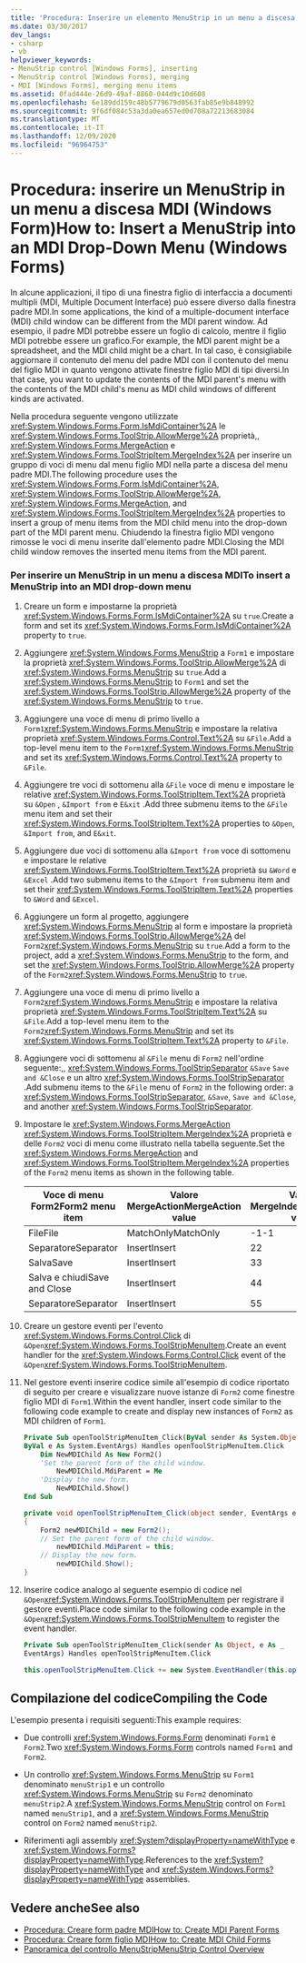 ```yaml
---
title: 'Procedura: Inserire un elemento MenuStrip in un menu a discesa di interfaccia a documenti multipli'
ms.date: 03/30/2017
dev_langs:
- csharp
- vb
helpviewer_keywords:
- MenuStrip control [Windows Forms], inserting
- MenuStrip control [Windows Forms], merging
- MDI [Windows Forms], merging menu items
ms.assetid: 0fad444e-26d9-49af-8860-044d9c10d608
ms.openlocfilehash: 6e189dd159c48b5779679d0563fab85e9b848992
ms.sourcegitcommit: 9f6df084c53a3da0ea657ed0d708a72213683084
ms.translationtype: MT
ms.contentlocale: it-IT
ms.lasthandoff: 12/09/2020
ms.locfileid: "96964753"
---
```

# <a name="how-to-insert-a-menustrip-into-an-mdi-drop-down-menu-windows-forms"></a><span data-ttu-id="cc230-102">Procedura: inserire un MenuStrip in un menu a discesa MDI (Windows Form)</span><span class="sxs-lookup"><span data-stu-id="cc230-102">How to: Insert a MenuStrip into an MDI Drop-Down Menu (Windows Forms)</span></span>
<span data-ttu-id="cc230-103">In alcune applicazioni, il tipo di una finestra figlio di interfaccia a documenti multipli (MDI, Multiple Document Interface) può essere diverso dalla finestra padre MDI.</span><span class="sxs-lookup"><span data-stu-id="cc230-103">In some applications, the kind of a multiple-document interface (MDI) child window can be different from the MDI parent window.</span></span> <span data-ttu-id="cc230-104">Ad esempio, il padre MDI potrebbe essere un foglio di calcolo, mentre il figlio MDI potrebbe essere un grafico.</span><span class="sxs-lookup"><span data-stu-id="cc230-104">For example, the MDI parent might be a spreadsheet, and the MDI child might be a chart.</span></span> <span data-ttu-id="cc230-105">In tal caso, è consigliabile aggiornare il contenuto del menu del padre MDI con il contenuto del menu del figlio MDI in quanto vengono attivate finestre figlio MDI di tipi diversi.</span><span class="sxs-lookup"><span data-stu-id="cc230-105">In that case, you want to update the contents of the MDI parent's menu with the contents of the MDI child's menu as MDI child windows of different kinds are activated.</span></span>  
  
 <span data-ttu-id="cc230-106">Nella procedura seguente vengono utilizzate <xref:System.Windows.Forms.Form.IsMdiContainer%2A> le <xref:System.Windows.Forms.ToolStrip.AllowMerge%2A> proprietà,, <xref:System.Windows.Forms.MergeAction> e <xref:System.Windows.Forms.ToolStripItem.MergeIndex%2A> per inserire un gruppo di voci di menu dal menu figlio MDI nella parte a discesa del menu padre MDI.</span><span class="sxs-lookup"><span data-stu-id="cc230-106">The following procedure uses the <xref:System.Windows.Forms.Form.IsMdiContainer%2A>, <xref:System.Windows.Forms.ToolStrip.AllowMerge%2A>, <xref:System.Windows.Forms.MergeAction>, and <xref:System.Windows.Forms.ToolStripItem.MergeIndex%2A> properties to insert a group of menu items from the MDI child menu into the drop-down part of the MDI parent menu.</span></span> <span data-ttu-id="cc230-107">Chiudendo la finestra figlio MDI vengono rimosse le voci di menu inserite dall'elemento padre MDI.</span><span class="sxs-lookup"><span data-stu-id="cc230-107">Closing the MDI child window removes the inserted menu items from the MDI parent.</span></span>  
  
### <a name="to-insert-a-menustrip-into-an-mdi-drop-down-menu"></a><span data-ttu-id="cc230-108">Per inserire un MenuStrip in un menu a discesa MDI</span><span class="sxs-lookup"><span data-stu-id="cc230-108">To insert a MenuStrip into an MDI drop-down menu</span></span>  
  
1. <span data-ttu-id="cc230-109">Creare un form e impostarne la proprietà <xref:System.Windows.Forms.Form.IsMdiContainer%2A> su `true`.</span><span class="sxs-lookup"><span data-stu-id="cc230-109">Create a form and set its <xref:System.Windows.Forms.Form.IsMdiContainer%2A> property to `true`.</span></span>  
  
2. <span data-ttu-id="cc230-110">Aggiungere <xref:System.Windows.Forms.MenuStrip> a `Form1` e impostare la proprietà <xref:System.Windows.Forms.ToolStrip.AllowMerge%2A> di <xref:System.Windows.Forms.MenuStrip> su `true`.</span><span class="sxs-lookup"><span data-stu-id="cc230-110">Add a <xref:System.Windows.Forms.MenuStrip> to `Form1` and set the <xref:System.Windows.Forms.ToolStrip.AllowMerge%2A> property of the <xref:System.Windows.Forms.MenuStrip> to `true`.</span></span>  
  
3. <span data-ttu-id="cc230-111">Aggiungere una voce di menu di primo livello a `Form1`<xref:System.Windows.Forms.MenuStrip> e impostare la relativa proprietà <xref:System.Windows.Forms.Control.Text%2A> su `&File`.</span><span class="sxs-lookup"><span data-stu-id="cc230-111">Add a top-level menu item to the `Form1`<xref:System.Windows.Forms.MenuStrip> and set its <xref:System.Windows.Forms.Control.Text%2A> property to `&File`.</span></span>  
  
4. <span data-ttu-id="cc230-112">Aggiungere tre voci di sottomenu alla `&File` voce di menu e impostare le relative <xref:System.Windows.Forms.ToolStripItem.Text%2A> proprietà su `&Open` , `&Import from` e `E&xit` .</span><span class="sxs-lookup"><span data-stu-id="cc230-112">Add three submenu items to the `&File` menu item and set their <xref:System.Windows.Forms.ToolStripItem.Text%2A> properties to `&Open`, `&Import from`, and `E&xit`.</span></span>  
  
5. <span data-ttu-id="cc230-113">Aggiungere due voci di sottomenu alla `&Import from` voce di sottomenu e impostare le relative <xref:System.Windows.Forms.ToolStripItem.Text%2A> proprietà su `&Word` e `&Excel` .</span><span class="sxs-lookup"><span data-stu-id="cc230-113">Add two submenu items to the `&Import from` submenu item and set their <xref:System.Windows.Forms.ToolStripItem.Text%2A> properties to `&Word` and `&Excel`.</span></span>  
  
6. <span data-ttu-id="cc230-114">Aggiungere un form al progetto, aggiungere <xref:System.Windows.Forms.MenuStrip> al form e impostare la proprietà <xref:System.Windows.Forms.ToolStrip.AllowMerge%2A> del `Form2`<xref:System.Windows.Forms.MenuStrip> su `true`.</span><span class="sxs-lookup"><span data-stu-id="cc230-114">Add a form to the project, add a <xref:System.Windows.Forms.MenuStrip> to the form, and set the <xref:System.Windows.Forms.ToolStrip.AllowMerge%2A> property of the `Form2`<xref:System.Windows.Forms.MenuStrip> to `true`.</span></span>  
  
7. <span data-ttu-id="cc230-115">Aggiungere una voce di menu di primo livello a `Form2`<xref:System.Windows.Forms.MenuStrip> e impostare la relativa proprietà <xref:System.Windows.Forms.ToolStripItem.Text%2A> su `&File`.</span><span class="sxs-lookup"><span data-stu-id="cc230-115">Add a top-level menu item to the `Form2`<xref:System.Windows.Forms.MenuStrip> and set its <xref:System.Windows.Forms.ToolStripItem.Text%2A> property to `&File`.</span></span>  
  
8. <span data-ttu-id="cc230-116">Aggiungere voci di sottomenu al `&File` menu di `Form2` nell'ordine seguente:,, <xref:System.Windows.Forms.ToolStripSeparator> `&Save` `Save and &Close` e un altro <xref:System.Windows.Forms.ToolStripSeparator> .</span><span class="sxs-lookup"><span data-stu-id="cc230-116">Add submenu items to the `&File` menu of `Form2` in the following order: a <xref:System.Windows.Forms.ToolStripSeparator>, `&Save`, `Save and &Close`, and another <xref:System.Windows.Forms.ToolStripSeparator>.</span></span>  
  
9. <span data-ttu-id="cc230-117">Impostare le <xref:System.Windows.Forms.MergeAction> <xref:System.Windows.Forms.ToolStripItem.MergeIndex%2A> proprietà e delle `Form2` voci di menu come illustrato nella tabella seguente.</span><span class="sxs-lookup"><span data-stu-id="cc230-117">Set the <xref:System.Windows.Forms.MergeAction> and <xref:System.Windows.Forms.ToolStripItem.MergeIndex%2A> properties of the `Form2` menu items as shown in the following table.</span></span>  
  
    |<span data-ttu-id="cc230-118">Voce di menu Form2</span><span class="sxs-lookup"><span data-stu-id="cc230-118">Form2 menu item</span></span>|<span data-ttu-id="cc230-119">Valore MergeAction</span><span class="sxs-lookup"><span data-stu-id="cc230-119">MergeAction value</span></span>|<span data-ttu-id="cc230-120">Valore MergeIndex</span><span class="sxs-lookup"><span data-stu-id="cc230-120">MergeIndex value</span></span>|  
    |---------------------|-----------------------|----------------------|  
    |<span data-ttu-id="cc230-121">File</span><span class="sxs-lookup"><span data-stu-id="cc230-121">File</span></span>|<span data-ttu-id="cc230-122">MatchOnly</span><span class="sxs-lookup"><span data-stu-id="cc230-122">MatchOnly</span></span>|<span data-ttu-id="cc230-123">-1</span><span class="sxs-lookup"><span data-stu-id="cc230-123">-1</span></span>|  
    |<span data-ttu-id="cc230-124">Separatore</span><span class="sxs-lookup"><span data-stu-id="cc230-124">Separator</span></span>|<span data-ttu-id="cc230-125">Insert</span><span class="sxs-lookup"><span data-stu-id="cc230-125">Insert</span></span>|<span data-ttu-id="cc230-126">2</span><span class="sxs-lookup"><span data-stu-id="cc230-126">2</span></span>|  
    |<span data-ttu-id="cc230-127">Salva</span><span class="sxs-lookup"><span data-stu-id="cc230-127">Save</span></span>|<span data-ttu-id="cc230-128">Insert</span><span class="sxs-lookup"><span data-stu-id="cc230-128">Insert</span></span>|<span data-ttu-id="cc230-129">3</span><span class="sxs-lookup"><span data-stu-id="cc230-129">3</span></span>|  
    |<span data-ttu-id="cc230-130">Salva e chiudi</span><span class="sxs-lookup"><span data-stu-id="cc230-130">Save and Close</span></span>|<span data-ttu-id="cc230-131">Insert</span><span class="sxs-lookup"><span data-stu-id="cc230-131">Insert</span></span>|<span data-ttu-id="cc230-132">4</span><span class="sxs-lookup"><span data-stu-id="cc230-132">4</span></span>|  
    |<span data-ttu-id="cc230-133">Separatore</span><span class="sxs-lookup"><span data-stu-id="cc230-133">Separator</span></span>|<span data-ttu-id="cc230-134">Insert</span><span class="sxs-lookup"><span data-stu-id="cc230-134">Insert</span></span>|<span data-ttu-id="cc230-135">5</span><span class="sxs-lookup"><span data-stu-id="cc230-135">5</span></span>|  
  
10. <span data-ttu-id="cc230-136">Creare un gestore eventi per l'evento <xref:System.Windows.Forms.Control.Click> di `&Open`<xref:System.Windows.Forms.ToolStripMenuItem>.</span><span class="sxs-lookup"><span data-stu-id="cc230-136">Create an event handler for the <xref:System.Windows.Forms.Control.Click> event of the `&Open`<xref:System.Windows.Forms.ToolStripMenuItem>.</span></span>  
  
11. <span data-ttu-id="cc230-137">Nel gestore eventi inserire codice simile all'esempio di codice riportato di seguito per creare e visualizzare nuove istanze di `Form2` come finestre figlio MDI di `Form1`.</span><span class="sxs-lookup"><span data-stu-id="cc230-137">Within the event handler, insert code similar to the following code example to create and display new instances of `Form2` as MDI children of `Form1`.</span></span>  
  
    ```vb  
    Private Sub openToolStripMenuItem_Click(ByVal sender As System.Object, _  
    ByVal e As System.EventArgs) Handles openToolStripMenuItem.Click  
        Dim NewMDIChild As New Form2()  
        'Set the parent form of the child window.  
            NewMDIChild.MdiParent = Me  
        'Display the new form.  
            NewMDIChild.Show()  
    End Sub  
    ```  
  
    ```csharp  
    private void openToolStripMenuItem_Click(object sender, EventArgs e)  
    {  
        Form2 newMDIChild = new Form2();  
        // Set the parent form of the child window.  
            newMDIChild.MdiParent = this;  
        // Display the new form.  
            newMDIChild.Show();  
    }  
    ```  
  
12. <span data-ttu-id="cc230-138">Inserire codice analogo al seguente esempio di codice nel `&Open`<xref:System.Windows.Forms.ToolStripMenuItem> per registrare il gestore eventi.</span><span class="sxs-lookup"><span data-stu-id="cc230-138">Place code similar to the following code example in the `&Open`<xref:System.Windows.Forms.ToolStripMenuItem> to register the event handler.</span></span>  
  
    ```vb  
    Private Sub openToolStripMenuItem_Click(sender As Object, e As _  
    EventArgs) Handles openToolStripMenuItem.Click  
    ```  
  
    ```csharp  
    this.openToolStripMenuItem.Click += new System.EventHandler(this.openToolStripMenuItem_Click);  
    ```  
  
## <a name="compiling-the-code"></a><span data-ttu-id="cc230-139">Compilazione del codice</span><span class="sxs-lookup"><span data-stu-id="cc230-139">Compiling the Code</span></span>  
 <span data-ttu-id="cc230-140">L'esempio presenta i requisiti seguenti:</span><span class="sxs-lookup"><span data-stu-id="cc230-140">This example requires:</span></span>  
  
- <span data-ttu-id="cc230-141">Due controlli <xref:System.Windows.Forms.Form> denominati `Form1` e `Form2`.</span><span class="sxs-lookup"><span data-stu-id="cc230-141">Two <xref:System.Windows.Forms.Form> controls named `Form1` and `Form2`.</span></span>  
  
- <span data-ttu-id="cc230-142">Un controllo <xref:System.Windows.Forms.MenuStrip> su `Form1` denominato `menuStrip1` e un controllo <xref:System.Windows.Forms.MenuStrip> su `Form2` denominato `menuStrip2`.</span><span class="sxs-lookup"><span data-stu-id="cc230-142">A <xref:System.Windows.Forms.MenuStrip> control on `Form1` named `menuStrip1`, and a <xref:System.Windows.Forms.MenuStrip> control on `Form2` named `menuStrip2`.</span></span>  
  
- <span data-ttu-id="cc230-143">Riferimenti agli assembly <xref:System?displayProperty=nameWithType> e <xref:System.Windows.Forms?displayProperty=nameWithType>.</span><span class="sxs-lookup"><span data-stu-id="cc230-143">References to the <xref:System?displayProperty=nameWithType> and <xref:System.Windows.Forms?displayProperty=nameWithType> assemblies.</span></span>  
  
## <a name="see-also"></a><span data-ttu-id="cc230-144">Vedere anche</span><span class="sxs-lookup"><span data-stu-id="cc230-144">See also</span></span>

- [<span data-ttu-id="cc230-145">Procedura: Creare form padre MDI</span><span class="sxs-lookup"><span data-stu-id="cc230-145">How to: Create MDI Parent Forms</span></span>](../advanced/how-to-create-mdi-parent-forms.md)
- [<span data-ttu-id="cc230-146">Procedura: Creare form figlio MDI</span><span class="sxs-lookup"><span data-stu-id="cc230-146">How to: Create MDI Child Forms</span></span>](../advanced/how-to-create-mdi-child-forms.md)
- [<span data-ttu-id="cc230-147">Panoramica del controllo MenuStrip</span><span class="sxs-lookup"><span data-stu-id="cc230-147">MenuStrip Control Overview</span></span>](menustrip-control-overview-windows-forms.md)
